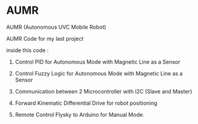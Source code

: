 # AUMR
AUMR (Autonomous UVC Mobile Robot)

AUMR Code for my last project 


inside this code :

1. Control PID for Autonomous Mode with Magnetic Line as a Sensor 

2. Control Fuzzy Logic for Autonomous Mode with Magnetic Line as a Sensor 

3. Communication between 2 Microcontroller with I2C (Slave and Master}

4. Forward Kinematic Differential Drive for robot positioning

5. Remote Control Flysky to Arduino for Manual Mode.

